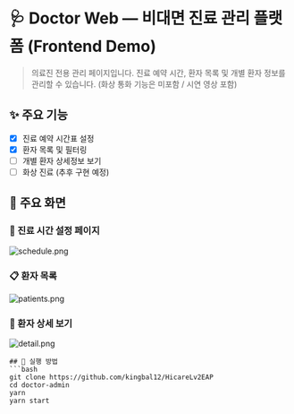 # 🩺 Doctor Web — 비대면 진료 관리 플랫폼 (Frontend Demo)

> 의료진 전용 관리 페이지입니다. 진료 예약 시간, 환자 목록 및 개별 환자 정보를 관리할 수 있습니다.
> (화상 통화 기능은 미포함 / 시연 영상 포함)

## ✨ 주요 기능
- [x] 진료 예약 시간표 설정
- [x] 환자 목록 및 필터링
- [ ] 개별 환자 상세정보 보기
- [ ] 화상 진료 (추후 구현 예정)

## 📸 주요 화면

### 📅 진료 시간 설정 페이지
![schedule.png](https://github.com/user-attachments/assets/77845f6d-d23d-42da-85f3-7e656a47ed0a)

### 📋 환자 목록
![patients.png](https://github.com/user-attachments/assets/daa1df24-9c35-4469-92d2-8cc0e56e029c)

### 👤 환자 상세 보기
![detail.png](./screenshots/detail.png)

```plaintext
## 🚀 실행 방법
```bash
git clone https://github.com/kingbal12/HicareLv2EAP
cd doctor-admin
yarn
yarn start
